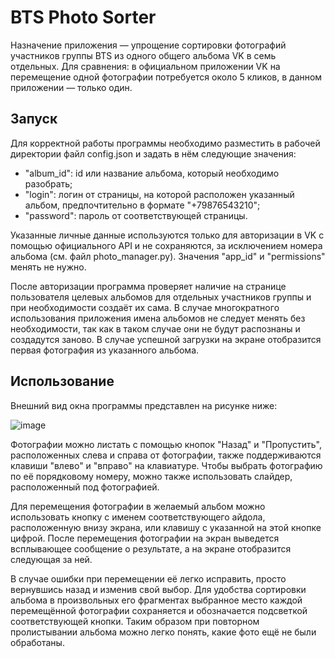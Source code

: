 # BTS Photo Sorter
Назначение приложения — упрощение сортировки фотографий участников группы BTS из одного общего альбома VK в семь отдельных. Для сравнения: в официальном приложении VK на перемещение одной фотографии потребуется около 5 кликов, в данном приложении — только один.

## Запуск
Для корректной работы программы необходимо разместить в рабочей директории файл config.json и задать в нём следующие значения:

* "album_id": id или название альбома, который необходимо разобрать;
* "login": логин от страницы, на которой расположен указанный альбом, предпочтительно в формате "+79876543210";
* "password": пароль от соответствующей страницы.

Указанные личные данные используются только для авторизации в VK с помощью официального API и не сохраняются, за исключением номера альбома (см. файл photo_manager.py). Значения "app_id" и "permissions" менять не нужно.

После авторизации программа проверяет наличие на странице пользователя целевых альбомов для отдельных участников группы и при необходимости создаёт их сама. В случае многократного использования приложения имена альбомов не следует менять без необходимости, так как в таком случае они не будут распознаны и создадутся заново.
В случае успешной загрузки на экране отобразится первая фотография из указанного альбома.

## Использование
Внешний вид окна программы представлен на рисунке ниже:

![image](https://user-images.githubusercontent.com/45719826/187943199-d592d523-e30c-4c76-88ce-9a3330040c4c.png)

Фотографии можно листать с помощью кнопок "Назад" и "Пропустить", расположенных слева и справа от фотографии, также поддерживаются клавиши "влево" и "вправо" на клавиатуре. Чтобы выбрать фотографию по её порядковому номеру, можно также использовать слайдер, расположенный под фотографией. 

Для перемещения фотографии в желаемый альбом можно использовать кнопку с именем соответствующего айдола, расположенную внизу экрана, или клавишу с указанной на этой кнопке цифрой. После перемещения фотографии на экран выведется всплывающее сообщение о результате, а на экране отобразится следующая за ней.

В случае ошибки при перемещении её легко исправить, просто вернувшись назад и изменив свой выбор. Для удобства сортировки альбома в произвольных его фрагментах выбранное место каждой перемещённой фотографии сохраняется и обозначается подсветкой соответствующей кнопки. Таким образом при повторном пролистывании альбома можно легко понять, какие фото ещё не были обработаны.
